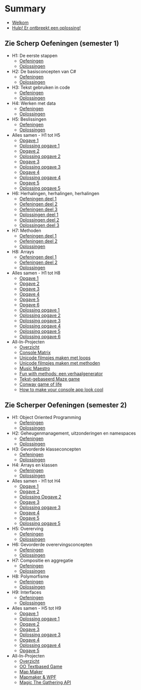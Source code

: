 # Summary

* [Welkom](README.md)
* [Hulp! Er ontbreekt een oplossing!](hulp.md)

## Zie Scherp Oefeningen (semester 1)

* H1: De eerste stappen
  * [Oefeningen](0_intro/A_Practica.md)
  * [Oplossingen](0_intro/opl_apractica.md)
* H2: De basisconcepten van C#
  * [Oefeningen](1_csharpbasics/A_practica.md)
  * [Oplossingen](1_csharpbasics/opl_apractica.md)
* H3: Tekst gebruiken in code
  * [Oefeningen](2_tekst/a_practica.md)
  * [Oplossingen](2_tekst/a_oplpractica.md)
* H4: Werken met data
  * [Oefeningen](3_data/A_Practica.md)
  * [Oplossingen](3_data/a_oplpractica.md)
* H5: Beslissingen
  * [Oefeningen](4_beslissingen/a_practica.md)
  * [Oplossingen](4_beslissingen/a_oplpractica.md)
* Alles samen - H1 tot H5
  * [Opgave 1](EindeTests/Mod1/Opgave.md)
  * [Oplossing opgave 1](EindeTests/Mod1/Oplossing.md)
  * [Opgave 2](EindeTests/Mod1/Opgave_1920.md)
  * [Oplossing opgave 2](EindeTests/Mod1/Oplossing_1920.md)
  * [Opgave 3](EindeTests/Mod1/Opgave_1819.md)
  * [Oplossing opgave 3](EindeTests/Mod1/Oplossing_1819.md)
  * [Opgave 4](EindeTests/Mod1/Opgave_1920sim.md)
  * [Oplossing opgave 4](EindeTests/Mod1/Oplossing_1920sim.md)
  * [Opgave 5](EindeTests/Mod1/Opgave_2021.md)
  * [Oplossing opgave 5](EindeTests/Mod1/Oplossing2021.md)
* H6: Herhalingen, herhalingen, herhalingen
  * [Oefeningen deel 1](5_herhalingen/A_practica.md)
  * [Oefeningen deel 2](5_herhalingen/c_practica.md)
  * [Oefeningen deel 3](5_herhalingen/b_practica.md)
  * [Oplossingen deel 1](5_herhalingen/opl_a_practica.md)
  * [Oplossingen deel 2](5_herhalingen/opl_b_practica.md)
  * [Oplossingen deel 3](5_herhalingen/opl_c_practica.md)
* H7: Methoden
  * [Oefeningen deel 1](6_methoden/b_practica.md)
  * [Oefeningen deel 2](6_methoden/c_practica.md)
  * [Oplossingen](6_methoden/opl_b_practica.md)
* H8: Arrays
  * [Oefeningen deel 1](7_arrays/A_practica.md)
  * [Oefeningen deel 2](7_arrays/B_practica.md)
  * [Oplossingen](7_arrays/opl_a_practica.md)
* Alles samen - H1 tot H8
  * [Opgave 1](EindeTests/Mod2/Opgave_2122.md)
  * [Opgave 2](EindeTests/Mod2/Opgave_1819.md)
  * [Opgave 3](EindeTests/Mod2/Opgave_1819_2ezit.md)
  * [Opgave 4](EindeTests/Mod2/Opgave_1920.md)
  * [Opgave 5](EindeTests/Mod2/Opgave_1920b.md)
  * [Opgave 6](EindeTests/Mod2/Opgave_2021.md)
  * [Oplossing opgave 1](EindeTests/Mod2/Oplossing_2122.md)
  * [Oplossing opgave 2](EindeTests/Mod2/Oplossing_1819.md)
  * [Oplossing opgave 3](EindeTests/Mod2/Oplossing_1819b.md)
  * [Oplossing opgave 4](EindeTests/Mod2/Oplossing_1920.md)
  * [Oplossing opgave 5](EindeTests/Mod2/Oplossing_1920b.md)
  * [Oplossing opgave 6](EindeTests/Mod2/Oplossing_2021.md)
* All-In-Projecten
  * [Overzicht](A_DEEL1_AllInOne/0_Deel1_IntroductieAllInOne.md)
  * [Console Matrix](A_DEEL1_AllInOne/1_ConsoleMatrix.md)
  * [Unicode filmpjes maken met loops](A_DEEL1_AllInOne/3_AsciiMovieWithLoops.md)
  * [Unicode filmpjes maken met methoden](A_DEEL1_AllInOne/2_AsciiMoviesWithMethods.md)
  * [Music Maestro](EindeTests/Mod2/Opgave.md)
  * [Fun with methods: een verhaalgenerator](A_DEEL1_AllInOne/3_verhaalgenerator.md)
  * [Tekst-gebaseerd Maze game](A_DEEL1_AllInOne/4_MazeGame.md)
  * [Conway game of life](A_DEEL1_AllInOne/5_conway.md)
  * [How to make your console app look cool](A_DEEL1_AllInOne/coolconsole.md)

## Zie Scherper Oefeningen (semester 2)

* H1: Object Oriented Programming
  * [Oefeningen](8_klassen/A_practica.md)
  * [Oplossingen](8_klassen/opl_apractica.md)
* H2: Geheugenmanagement, uitzonderingen en namespaces
  * [Oefeningen](9_meminoop/A_poke1.md)
  * [Oplossingen](9_meminoop/opl_poke2.md)
* H3: Gevorderde klasseconcepten
  * [Oefeningen](10_advancedklassen/A_practica3.md)
  * [Oplossingen](10_advancedklassen/opl_practica3.md)
* H4: Arrays en klassen
  * [Oefeningen](11_arraysvanklassen/A_practicaMem.md)
  * [Oplossingen](11_arraysvanklassen/opl_practica3.md)
* Alles samen - H1 tot H4
  * [Opgave 1](EindeTests/Mod3/Opgave.md)
  * [Opgave 2](EindeTests/Mod3/Opgave2.md)
  * [Oplossing Opgave 2 ](EindeTests/Mod3/Opgave2Opl.md)
  * [Opgave 3](EindeTests/Mod3/Opgave_1819.md)
  * [Oplossing opgave 3](EindeTests/Mod3/Oplossing_1819.md)
  * [Opgave 4](EindeTests/Mod3/Opgave_1920.md)
  * [Opgave 5](EindeTests/Mod3/Opgave_2021.md)
  * [Oplossing opgave 5](EindeTests/Mod3/Oplossing_2021.md)
* H5: Overerving
  * [Oefeningen](12_overerving/A_PracticaSimpel.md)
  * [Oplossingen](12_overerving/opl_practica3.md)
* H6: Gevorderde overervingsconcepten
  * [Oefeningen](13_advancedovererving/A_Practica.md)
  * [Oplossingen](13_advancedovererving/opl_practica4.md)
* H7: Compositie en aggregatie
  * [Oefeningen](14_compositie/A_PracticaComp.md)
  * [Oplossingen](14_compositie/opl_practica.md)
* H8: Polymorfisme
  * [Oefeningen](15_polymorfisme/A_Practica.md)
  * [Oplossingen](15_polymorfisme/opl_practica.md)
* H9: Interfaces
  * [Oefeningen](16_interfaces/A_practica.md)
  * [Oplossingen](16_interfaces/opl_practica.md)
* Alles samen - H5 tot H9
  * [Opgave 1](EindeTests/Mod4/Opgave.md)
  * [Oplossing opgave 1](EindeTests/Mod4/Oplossing.md)
  * [Opgave 2](EindeTests/Mod4/Opgave_1819_2ezit.md)
  * [Opgave 3](EindeTests/Mod4/Opgave_1920.md)
  * [Oplossing opgave 3](EindeTests/Mod4/Ooplpgave_1920.md)
  * [Opgave 4](EindeTests/Mod4/Opgave_2021.md)
  * [Oplossing opgave 4](EindeTests/Mod4/Ooplpgave_2021.md)
  * [Opgave 5](EindeTests/Mod4/Opgave_2021_2ezit.md)
* All-In-Projecten
  * [Overzicht](A_DEEL2_AllInOne/0_Deel2_IntroductieAllInOne.md)
  * [OO Textbased Game](A_DEEL2_AllInOne/2_OOTextGame.md)
  * [Map Maker](A_DEEL2_AllInOne/1_MapMapker.md)
  * [Mapmaker & WPF](A_DEEL2_AllInOne/1_MapMapkerWPF.md)
  * [Magic The Gathering API](A_DEEL2_AllInOne/mtgapi.md)  
<!---* Oplossingen Corona Files
  * [Oplossing Corona Missie 1](corona/opl_h12corona.md)
  * [Oplossing Corona Missie 2](corona/opl_h13corona.md)
  * [Oplossing Corona Missie 3](corona/opl_h14corona.md) 
  *   * [War Simulator](A_DEEL2_AllInOne/3_WarGame.md)
  * --->

